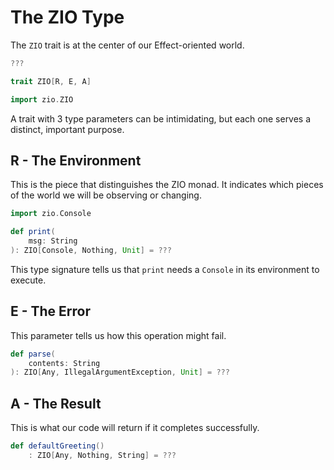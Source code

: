 # The ZIO Type
The `ZIO` trait is at the center of our Effect-oriented world.
```scala
???
```
```scala
trait ZIO[R, E, A]
```

```scala mdoc
import zio.ZIO
```
A trait with 3 type parameters can be intimidating, but each one serves a distinct, important purpose.

## R - The Environment
This is the piece that distinguishes the ZIO monad.
It indicates which pieces of the world we will be observing or changing.

```scala mdoc
import zio.Console

def print(
    msg: String
): ZIO[Console, Nothing, Unit] = ???
```
This type signature tells us that `print` needs a `Console` in its environment to execute.


## E - The Error
This parameter tells us how this operation might fail.

```scala mdoc
def parse(
    contents: String
): ZIO[Any, IllegalArgumentException, Unit] = ???
```

## A - The Result
This is what our code will return if it completes successfully.

```scala mdoc
def defaultGreeting()
    : ZIO[Any, Nothing, String] = ???
```
